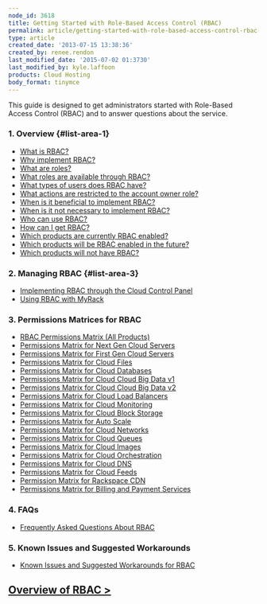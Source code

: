 ```yaml
---
node_id: 3618
title: Getting Started with Role-Based Access Control (RBAC)
permalink: article/getting-started-with-role-based-access-control-rbac-0
type: article
created_date: '2013-07-15 13:38:36'
created_by: renee.rendon
last_modified_date: '2015-07-02 01:3730'
last_modified_by: kyle.laffoon
products: Cloud Hosting
body_format: tinymce
---
```


This guide is designed to get administrators started with Role-Based
Access Control (RBAC) and to answer questions about the service.

### 1. Overview {#list-area-1}

-   [What is
    RBAC?](/knowledge_center/article/overview-role-based-access-control-rbac)
-   [Why implement
    RBAC?](/knowledge_center/article/overview-role-based-access-control-rbac)
-   [What are
    roles?](/knowledge_center/article/overview-role-based-access-control-rbac "RBACwhatareroles")
-   [What roles are available through
    RBAC?](/knowledge_center/article/overview-role-based-access-control-rbac)
-   [What types of users does RBAC
    have?](/knowledge_center/article/overview-role-based-access-control-rbac)
-   [What actions are restricted to the account owner
    role?](/knowledge_center/article/overview-role-based-access-control-rbac)
-   [When is it beneficial to implement
    RBAC?](/knowledge_center/article/overview-role-based-access-control-rbac)
-   [When is it not necessary to implement
    RBAC?](/knowledge_center/article/overview-role-based-access-control-rbac)
-   [Who can use
    RBAC?](/knowledge_center/article/overview-role-based-access-control-rbac)
-   [How can I get
    RBAC?](/knowledge_center/article/overview-role-based-access-control-rbac)
-   [Which products are currently RBAC
    enabled?](/knowledge_center/article/overview-role-based-access-control-rbac)
-   [Which products will be RBAC enabled in the
    future?](/knowledge_center/article/overview-role-based-access-control-rbac)
-   [Which products will not have
    RBAC?](/knowledge_center/article/overview-role-based-access-control-rbac)

### 2. Managing RBAC {#list-area-3}

-   [Implementing RBAC through the Cloud Control
    Panel](/knowledge_center/article/managing-role-based-access-control-rbac)
-   [Using RBAC with
    MyRack](/knowledge_center/article/using-rbac-with-myrackspace)

### 3. Permissions Matrices for RBAC

-   [RBAC Permissions Matrix (All
    Products)](/knowledge_center/article/comprehensive-detailed-permissions-matrix)
-   [Permissions Matrix for Next Gen Cloud
    Servers](/knowledge_center/article/detailed-permissions-matrix-for-next-generation-cloud-servers)
-   [Permissions Matrix for First Gen Cloud
    Servers](/knowledge_center/article/detailed-permissions-matrix-for-first-generation-cloud-servers)
-   [Permissions Matrix for Cloud
    Files](/knowledge_center/article/detailed-permissions-matrix-for-cloud-files)
-   [Permissions Matrix for Cloud
    Databases](/knowledge_center/article/detailed-permissions-matrix-for-cloud-databases)
-   [Permissions Matrix for Cloud Cloud Big Data
    v1](/knowledge_center/article/detailed-permissions-matrix-for-cloud-big-data)
-   [Permissions Matrix for Cloud Cloud Big Data
    v2](/knowledge_center/article/detailed-permissions-matrix-for-cloud-big-data-v2)
-   [Permissions Matrix for Cloud Load
    Balancers](/knowledge_center/article/detailed-permissions-matrix-for-load-balancers-as-a-service-lbaas)
-   [Permissions Matrix for Cloud
    Monitoring](/knowledge_center/article/detailed-permissions-matrix-for-cloud-monitoring)
-   [Permissions Matrix for Cloud Block
    Storage](/knowledge_center/article/permissions-matrix-for-cloud-block-storage)
-   [Permissions Matrix for Auto
    Scale](/knowledge_center/article/permissions-matrix-for-auto-scale)
-   [Permissions Matrix for Cloud
    Networks](/knowledge_center/article/permissions-matrix-for-cloud-networks)
-   [Permissions Matrix for Cloud
    Queues](/knowledge_center/article/permissions-matrix-for-cloud-queues)
-   [Permissions Matrix for Cloud
    Images](/knowledge_center/article/detailed-permissions-matrix-for-cloud-images)
-   [Permissions Matrix for Cloud
    Orchestration](/knowledge_center/article/permissions-matrix-for-cloud-orchestration%20)
-   [Permissions Matrix for Cloud
    DNS](/knowledge_center/article/detailed-permissions-matrix-for-dns)
-   [Permissions Matrix for Cloud
    Feeds](/knowledge_center/article/detailed-permissions-matrix-for-cloud-feeds)
-   [Permission Matrix for Rackspace
    CDN](/knowledge_center/article/permission-matrix-for-rackspace-cdn)
-   [Permissions Matrix for Billing and Payment
    Services](/knowledge_center/article/detailed-permissions-matrix-for-billing-services)

### 4. FAQs

-   [Frequently Asked Questions About
    RBAC](/knowledge_center/article/faq-role-based-access-control-rbac)

### 5. Known Issues and Suggested Workarounds

-   [Known Issues and Suggested Workarounds for
    RBAC](/knowledge_center/article/known-issues-and-suggested-workarounds-role-based-access-control)

 

 

[Overview of RBAC \>](/knowledge_center/article/overview-role-based-access-control-rbac)
----------------------------------------------------------------------------------------

